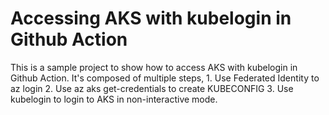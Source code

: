 # Accessing AKS with kubelogin in Github Action

This is a sample project to show how to access AKS with kubelogin in Github Action. It's composed of multiple steps, 1. Use Federated Identity to az login 2. Use az aks get-credentials to create KUBECONFIG 3. Use kubelogin to login to AKS in non-interactive mode. 

